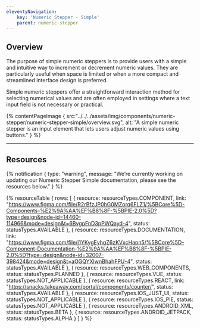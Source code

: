 ```yaml
---
eleventyNavigation:
    key: 'Numeric Stepper - Simple'
    parent: numeric-stepper
---
```


## Overview
The purpose of simple numeric steppers is to provide users with a simple and intuitive way to increment or decrement numeric values. They are particularly useful when space is limited or when a more compact and streamlined interface design is preferred. 

Simple numeric steppers offer a straightforward interaction method for selecting numerical values and are often employed in settings where a text input field is not necessary or practical.

{% contentPageImage {
    src:"../../../assets/img/components/numeric-stepper/numeric-stepper-simple/overview.svg",
    alt: "A simple numeric stepper is an input element that lets users adjust numeric values using buttons."
} %}

---

## Resources

{% notification {
  type: "warning",
  message: "We’re currently working on updating our Numeric Stepper Simple documentation, please see the resources below."
} %}

{% resourceTable {
    rows: [
        {
            resource: resourceTypes.COMPONENT,
            link: "https://www.figma.com/file/R2rBfzJP0hG0MZorq6FLZ1/%5BCore%5D-Components-%E2%9A%AA%EF%B8%8F-%5BPIE-2.0%5D?type=design&node-id=14460-114966&mode=design&t=6BvgpFnD3pPWQayd-4",
            status: statusTypes.AVAILABLE
        },
        {
            resource: resourceTypes.DOCUMENTATION,
            link: "https://www.figma.com/file/j1YKygEyhqZ6zKVxcHapn5/%5BCore%5D-Component-Documentation-%E2%9A%AA%EF%B8%8F-%5BPIE-2.0%5D?type=design&node-id=32007-398424&mode=design&t=aOGQYXIwnBhahFPU-4",
            status: statusTypes.AVAILABLE
        },
        {
            resource: resourceTypes.WEB_COMPONENTS,
            status: statusTypes.PLANNED
        },
        {
            resource: resourceTypes.VUE,
            status: statusTypes.NOT_APPLICABLE
        },
        {
            resource: resourceTypes.REACT,
            link: "https://snacks.takeaway.com/portal/components/counter/",
            status: statusTypes.AVAILABLE
        },
        {
            resource: resourceTypes.IOS_JUST_UI,
            status: statusTypes.NOT_APPLICABLE
        },
        {
            resource: resourceTypes.IOS_PIE,
            status: statusTypes.NOT_APPLICABLE
        },
        {
            resource: resourceTypes.ANDROID_XML,
            status: statusTypes.BETA
        },
        {
            resource: resourceTypes.ANDROID_JETPACK,
            status: statusTypes.ALPHA
        }
    ]
} %}
